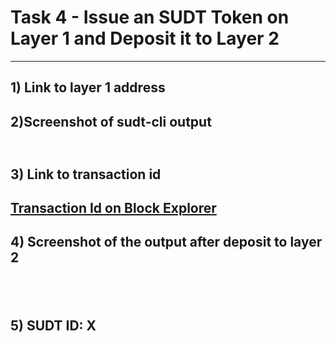 # Task 4 - Issue an SUDT Token on Layer 1 and Deposit it to Layer 2
---
## 1) Link to layer 1 address
[](https://explorer.nervos.org/aggron/address/ckb1qyq263t0kxfsenxg0k6jxf8jttympahukxzs4drm34)
---
## 2)Screenshot of sudt-cli output
![]()
---
## 3) Link to transaction id
[Transaction Id on Block Explorer](https://explorer.nervos.org/aggron/transaction/)
---
## 4) Screenshot of the output after deposit to layer 2
![]()
![]()
---
## 5) SUDT ID: X
